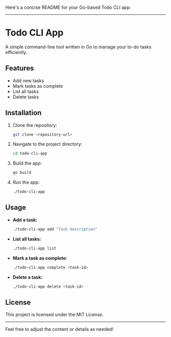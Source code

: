 Here's a concise README for your Go-based Todo CLI app:

---

# Todo CLI App

A simple command-line tool written in Go to manage your to-do tasks efficiently.

## Features

- Add new tasks
- Mark tasks as complete
- List all tasks
- Delete tasks

## Installation

1. Clone the repository:

   ```bash
   git clone <repository-url>
   ```

2. Navigate to the project directory:

   ```bash
   cd todo-cli-app
   ```

3. Build the app:

   ```bash
   go build
   ```

4. Run the app:

   ```bash
   ./todo-cli-app
   ```

## Usage

- **Add a task:**

   ```bash
   ./todo-cli-app add "Task description"
   ```

- **List all tasks:**

   ```bash
   ./todo-cli-app list
   ```

- **Mark a task as complete:**

   ```bash
   ./todo-cli-app complete <task-id>
   ```

- **Delete a task:**

   ```bash
   ./todo-cli-app delete <task-id>
   ```

## License

This project is licensed under the MIT License.

---

Feel free to adjust the content or details as needed!